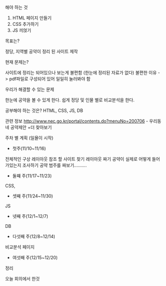 해야 하는 것
1. HTML 페이지 만들기
2. CSS 추가하기
3. JS 끼얹기


목표는?

정당, 지역별 공약이 정리 된 사이트 제작


현재 문제는?

사이트에 정리는 되어있으나 보는게 불편함 (한눈에 정리된 자료가 없다)
불편한 이유 -> pdf파일로 구성되어 있어 일일히 눌러봐야 함


우리가 해결할 수 있는 문제

한눈에 공약을 볼 수 있게 한다.
쉽게 정당 및 인물 별로 비교분석을 한다.


공부해야 하는 것은?
HTML,  CSS,  JS, DB

관련 정보
http://www.nec.go.kr/portal/contents.do?menuNo=200706 - 우리동네 공약제안
+더 찾아보기




주차 별 계획 (일욜이 시작)

- 첫주(11/10~11/16)

전체적인 구상
레이아웃 참조 할 사이트 찾기
레이아웃 짜기
공약이 실제로 어떻게 들어가있는지 조사하기
공약 범주를 짜보기..........

- 둘쨰 주(11/17~11/23)

CSS,




- 셋째 주(11/24~11/30)

JS



- 넷째 주(12/1~12/7)

DB


- 다섯째 주(12/8~12/14)

비교분석 페이지


- 여섯째 주(12/15~12/20)

정리




오늘 회의에서 한것


